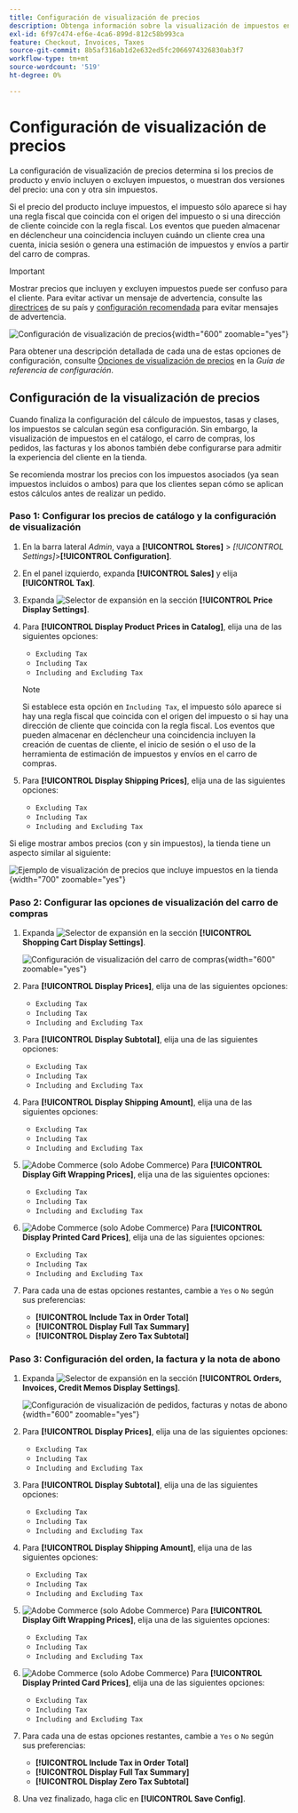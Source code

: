 ```yaml
---
title: Configuración de visualización de precios
description: Obtenga información sobre la visualización de impuestos en el catálogo, el carro de compras, los pedidos, las facturas y los abonos que admiten la experiencia de compra del cliente.
exl-id: 6f97c474-ef6e-4ca6-899d-812c58b993ca
feature: Checkout, Invoices, Taxes
source-git-commit: 8b5af316ab1d2e632ed5fc2066974326830ab3f7
workflow-type: tm+mt
source-wordcount: '519'
ht-degree: 0%

---
```


# Configuración de visualización de precios

La configuración de visualización de precios determina si los precios de producto y envío incluyen o excluyen impuestos, o muestran dos versiones del precio: una con y otra sin impuestos.

Si el precio del producto incluye impuestos, el impuesto sólo aparece si hay una regla fiscal que coincida con el origen del impuesto o si una dirección de cliente coincide con la regla fiscal. Los eventos que pueden almacenar en déclencheur una coincidencia incluyen cuándo un cliente crea una cuenta, inicia sesión o genera una estimación de impuestos y envíos a partir del carro de compras.

>[!IMPORTANT]
>
>Mostrar precios que incluyen y excluyen impuestos puede ser confuso para el cliente. Para evitar activar un mensaje de advertencia, consulte las [directrices](international-tax-guidelines.md) de su país y [configuración recomendada](taxes.md#warning-messages) para evitar mensajes de advertencia.

![Configuración de visualización de precios](../configuration-reference/sales/assets/tax-price-display-settings.png){width="600" zoomable="yes"}

Para obtener una descripción detallada de cada una de estas opciones de configuración, consulte [Opciones de visualización de precios](../configuration-reference/sales/tax.md#price-display-settings) en la _Guía de referencia de configuración_.

## Configuración de la visualización de precios

Cuando finaliza la configuración del cálculo de impuestos, tasas y clases, los impuestos se calculan según esa configuración. Sin embargo, la visualización de impuestos en el catálogo, el carro de compras, los pedidos, las facturas y los abonos también debe configurarse para admitir la experiencia del cliente en la tienda.

Se recomienda mostrar los precios con los impuestos asociados (ya sean impuestos incluidos o ambos) para que los clientes sepan cómo se aplican estos cálculos antes de realizar un pedido.

### Paso 1: Configurar los precios de catálogo y la configuración de visualización

1. En la barra lateral _Admin_, vaya a **[!UICONTROL Stores]** > _[!UICONTROL Settings]_>**[!UICONTROL Configuration]**.

1. En el panel izquierdo, expanda **[!UICONTROL Sales]** y elija **[!UICONTROL Tax]**.

1. Expanda ![Selector de expansión](../assets/icon-display-expand.png) en la sección **[!UICONTROL Price Display Settings]**.

1. Para **[!UICONTROL Display Product Prices in Catalog]**, elija una de las siguientes opciones:

   - `Excluding Tax`
   - `Including Tax`
   - `Including and Excluding Tax`

   >[!NOTE]
   >
   >Si establece esta opción en `Including Tax`, el impuesto sólo aparece si hay una regla fiscal que coincida con el origen del impuesto o si hay una dirección de cliente que coincida con la regla fiscal. Los eventos que pueden almacenar en déclencheur una coincidencia incluyen la creación de cuentas de cliente, el inicio de sesión o el uso de la herramienta de estimación de impuestos y envíos en el carro de compras.

1. Para **[!UICONTROL Display Shipping Prices]**, elija una de las siguientes opciones:

   - `Excluding Tax`
   - `Including Tax`
   - `Including and Excluding Tax`

Si elige mostrar ambos precios (con y sin impuestos), la tienda tiene un aspecto similar al siguiente:

![Ejemplo de visualización de precios que incluye impuestos en la tienda](./assets/catalog-prices-tax.png){width="700" zoomable="yes"}

### Paso 2: Configurar las opciones de visualización del carro de compras

1. Expanda ![Selector de expansión](../assets/icon-display-expand.png) en la sección **[!UICONTROL Shopping Cart Display Settings]**.

   ![Configuración de visualización del carro de compras](../configuration-reference/sales/assets/tax-shopping-cart-display-settings.png){width="600" zoomable="yes"}

1. Para **[!UICONTROL Display Prices]**, elija una de las siguientes opciones:

   - `Excluding Tax`
   - `Including Tax`
   - `Including and Excluding Tax`

1. Para **[!UICONTROL Display Subtotal]**, elija una de las siguientes opciones:

   - `Excluding Tax`
   - `Including Tax`
   - `Including and Excluding Tax`

1. Para **[!UICONTROL Display Shipping Amount]**, elija una de las siguientes opciones:

   - `Excluding Tax`
   - `Including Tax`
   - `Including and Excluding Tax`

1. ![Adobe Commerce](../assets/adobe-logo.svg) (solo Adobe Commerce) Para **[!UICONTROL Display Gift Wrapping Prices]**, elija una de las siguientes opciones:

   - `Excluding Tax`
   - `Including Tax`
   - `Including and Excluding Tax`

1. ![Adobe Commerce](../assets/adobe-logo.svg) (solo Adobe Commerce) Para **[!UICONTROL Display Printed Card Prices]**, elija una de las siguientes opciones:

   - `Excluding Tax`
   - `Including Tax`
   - `Including and Excluding Tax`

1. Para cada una de estas opciones restantes, cambie a `Yes` o `No` según sus preferencias:

   - **[!UICONTROL Include Tax in Order Total]**
   - **[!UICONTROL Display Full Tax Summary]**
   - **[!UICONTROL Display Zero Tax Subtotal]**

### Paso 3: Configuración del orden, la factura y la nota de abono

1. Expanda ![Selector de expansión](../assets/icon-display-expand.png) en la sección **[!UICONTROL Orders, Invoices, Credit Memos Display Settings]**.

   ![Configuración de visualización de pedidos, facturas y notas de abono](../configuration-reference/sales/assets/tax-orders-invoices-credit-memos-display-settings.png){width="600" zoomable="yes"}

1. Para **[!UICONTROL Display Prices]**, elija una de las siguientes opciones:

   - `Excluding Tax`
   - `Including Tax`
   - `Including and Excluding Tax`

1. Para **[!UICONTROL Display Subtotal]**, elija una de las siguientes opciones:

   - `Excluding Tax`
   - `Including Tax`
   - `Including and Excluding Tax`

1. Para **[!UICONTROL Display Shipping Amount]**, elija una de las siguientes opciones:

   - `Excluding Tax`
   - `Including Tax`
   - `Including and Excluding Tax`

1. ![Adobe Commerce](../assets/adobe-logo.svg) (solo Adobe Commerce) Para **[!UICONTROL Display Gift Wrapping Prices]**, elija una de las siguientes opciones:

   - `Excluding Tax`
   - `Including Tax`
   - `Including and Excluding Tax`

1. ![Adobe Commerce](../assets/adobe-logo.svg) (solo Adobe Commerce) Para **[!UICONTROL Display Printed Card Prices]**, elija una de las siguientes opciones:

   - `Excluding Tax`
   - `Including Tax`
   - `Including and Excluding Tax`

1. Para cada una de estas opciones restantes, cambie a `Yes` o `No` según sus preferencias:

   - **[!UICONTROL Include Tax in Order Total]**
   - **[!UICONTROL Display Full Tax Summary]**
   - **[!UICONTROL Display Zero Tax Subtotal]**

1. Una vez finalizado, haga clic en **[!UICONTROL Save Config]**.
